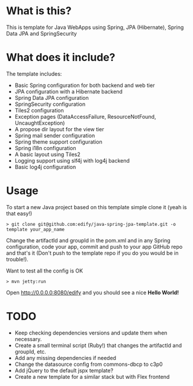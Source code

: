 # What is this?

This is template for Java WebApps using Spring, JPA (Hibernate), Spring Data JPA and SpringSecurity

# What does it include?

The template includes:

* Basic Spring configuration for both backend and web tier
* JPA configuration with a Hibernate backend
* Spring Data JPA configuration
* SpringSecurity configuration
* Tiles2 configuration
* Exception pages (DataAccessFailure, ResourceNotFound, UncaughtException)
* A propose dir layout for the view tier
* Spring mail sender configuration
* Spring theme support configuration
* Spring i18n configuration
* A basic layout using Tiles2
* Logging support using slf4j with log4j backend
* Basic log4j configuration

# Usage

To start a new Java project based on this template simple clone it (yeah is that easy!)

    > git clone git@github.com:edify/java-spring-jpa-template.git -o template your_app_name

Change the artifactId and groupId in the pom.xml and in any Spring configuration, code your app, commit and push to your app GitHub repo and that's it (Don't push to the template repo if you do you would be in trouble!).

Want to test all the config is OK

    > mvn jetty:run

Open http://0.0.0.0:8080/edify and you should see a nice **Hello World!**

# TODO

* Keep checking dependencies versions and update them when necessary.
* Create a small terminal script (Ruby!) that changes the artifactId and groupId, etc.
* Add any missing dependencies if needed
* Change the datasource config from commons-dbcp to c3p0
* Add jQuery to the default jspx template?
* Create a new template for a similar stack but with Flex frontend